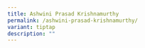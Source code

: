 ```yaml
---
title: Ashwini Prasad Krishnamurthy
permalink: /ashwini-prasad-krishnamurthy/
variant: tiptap
description: ""
---
```

